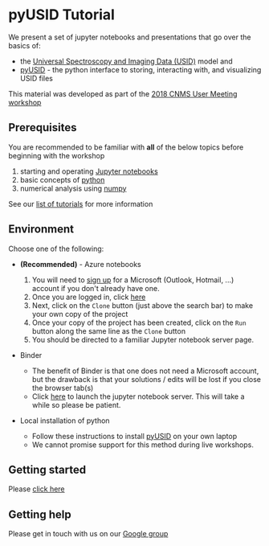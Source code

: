 # pyUSID Tutorial

We present a set of jupyter notebooks and presentations that go over the
basics of:

-   the [Universal Spectroscopy and Imaging Data
    (USID)](https://pycroscopy.github.io/pyUSID/data_format.html) model
    and
-   [pyUSID](https://pycroscopy.github.io/pyUSID/about.html) - the
    python interface to storing, interacting with, and visualizing USID
    files
    
This material was developed as part of the [2018 CNMS User Meeting workshop](./CNMS_UM_Workshop_schedule.md)

## Prerequisites
You are recommended to be familiar with **all** of the below topics before beginning with the workshop
1.   starting and operating [Jupyter notebooks](./00_a_jupyter_notebooks.ipynb)
2.   basic concepts of [python](./00_b_python.ipynb)
3.   numerical analysis using [numpy](./00_c_numpy.ipynb)

See our [list of tutorials](https://pycroscopy.github.io/pyUSID/external_guides.html) for more information

## Environment
Choose one of the following:
-  **(Recommended)** - Azure notebooks
    1. You will need to [sign up](https://signup.live.com/?wa=wsignin1.0&rpsnv=13&ct=1533149109&rver=6.7.6643.0&wp=MBI_SSL&wreply=https%3a%2f%2faccount.microsoft.com%2fauth%2fcomplete-signin%3fru%3dhttps%253A%252F%252Faccount.microsoft.com%252F%253Frefd%253Daccount.microsoft.com%2526refp%253Dsignedout-index&id=292666&lw=1&fl=easi2&pcexp=true&uictx=me&contextid=D0A988B000A50828&bk=1533149128&uiflavor=web&uaid=098dd33703314790a45fcfb799fd93d3&mkt=EN-US&lc=1033&lic=1) for a Microsoft (Outlook, Hotmail, ...) account if you don't already have one.
    2. Once you are logged in, click [here](https://notebooks.azure.com/ssomnath/libraries/pyusidtutorial)
    3. Next, click on the ``Clone`` button (just above the search bar) to make your own copy of the project
    4. Once your copy of the project has been created, click on the ``Run`` button along the same line as the ``Clone`` button
    5. You should be directed to a familiar Jupyter notebook server page.
    
-  Binder
    - The benefit of Binder is that one does not need a Microsoft account, 
      but the drawback is that your solutions / edits will be lost if you close the browser tab(s)
    - Click [here](https://mybinder.org/v2/gh/pycroscopy/pyUSID_Tutorial/master) to launch the jupyter notebook server.
      This will take a while so please be patient.

-  Local installation of python
    - Follow these instructions to install 
      [pyUSID](https://pycroscopy.github.io/pyUSID/install.html) on your own laptop
    - We cannot promise support for this method during live workshops.
    
## Getting started
Please [click here](./index.ipynb)

## Getting help
Please get in touch with us on our [Google group](https://groups.google.com/forum/#!forum/pyusid)